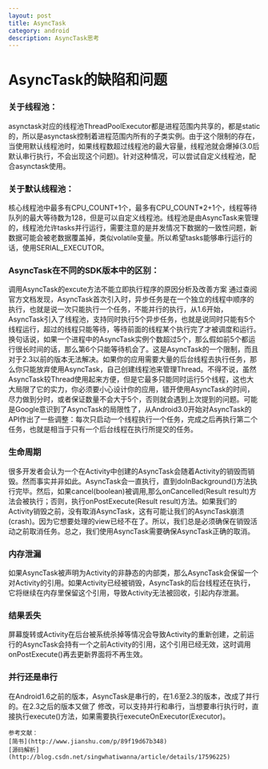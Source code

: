 ```yaml
---
layout: post
title: AsyncTask
category: android
description: AsyncTask思考
---
```


# AsyncTask的缺陷和问题

### 关于线程池：
asynctask对应的线程池ThreadPoolExecutor都是进程范围内共享的，都是static的，所以是asynctask控制着进程范围内所有的子类实例。由于这个限制的存在，当使用默认线程池时，如果线程数超过线程池的最大容量，线程池就会爆掉(3.0后默认串行执行，不会出现这个问题)。针对这种情况，可以尝试自定义线程池，配合asynctask使用。

### 关于默认线程池：
核心线程池中最多有CPU_COUNT+1个，最多有CPU_COUNT*2+1个，线程等待队列的最大等待数为128，但是可以自定义线程池。线程池是由AsyncTask来管理的，线程池允许tasks并行运行，需要注意的是并发情况下数据的一致性问题，新数据可能会被老数据覆盖掉，类似volatile变量。所以希望tasks能够串行运行的话，使用SERIAL_EXECUTOR。


### AsyncTask在不同的SDK版本中的区别：
调用AsyncTask的excute方法不能立即执行程序的原因分析及改善方案
通过查阅官方文档发现，AsyncTask首次引入时，异步任务是在一个独立的线程中顺序的执行，也就是说一次只能执行一个任务，不能并行的执行，从1.6开始，AsyncTask引入了线程池，支持同时执行5个异步任务，也就是说同时只能有5个线程运行，超过的线程只能等待，等待前面的线程某个执行完了才被调度和运行。换句话说，如果一个进程中的AsyncTask实例个数超过5个，那么假如前5个都运行很长时间的话，那么第6个只能等待机会了。这是AsyncTask的一个限制，而且对于2.3以前的版本无法解决。如果你的应用需要大量的后台线程去执行任务，那么你只能放弃使用AsyncTask，自己创建线程池来管理Thread。不得不说，虽然AsyncTask较Thread使用起来方便，但是它最多只能同时运行5个线程，这也大大局限了它的实力，你必须要小心设计你的应用，错开使用AsyncTask的时间，尽力做到分时，或者保证数量不会大于5个，否则就会遇到上次提到的问题。可能是Google意识到了AsyncTask的局限性了，从Android3.0开始对AsyncTask的API作出了一些调整：每次只启动一个线程执行一个任务，完成之后再执行第二个任务，也就是相当于只有一个后台线程在执行所提交的任务。

### 生命周期
很多开发者会认为一个在Activity中创建的AsyncTask会随着Activity的销毁而销毁。然而事实并非如此。AsyncTask会一直执行，直到doInBackground()方法执行完毕。然后，如果cancel(boolean)被调用,那么onCancelled(Result result)方法会被执行；否则，执行onPostExecute(Result result)方法。如果我们的Activity销毁之前，没有取消AsyncTask，这有可能让我们的AsyncTask崩溃(crash)。因为它想要处理的view已经不在了。所以，我们总是必须确保在销毁活动之前取消任务。总之，我们使用AsyncTask需要确保AsyncTask正确的取消。

### 内存泄漏
如果AsyncTask被声明为Activity的非静态的内部类，那么AsyncTask会保留一个对Activity的引用。如果Activity已经被销毁，AsyncTask的后台线程还在执行，它将继续在内存里保留这个引用，导致Activity无法被回收，引起内存泄漏。

### 结果丢失
屏幕旋转或Activity在后台被系统杀掉等情况会导致Activity的重新创建，之前运行的AsyncTask会持有一个之前Activity的引用，这个引用已经无效，这时调用onPostExecute()再去更新界面将不再生效。

### 并行还是串行
在Android1.6之前的版本，AsyncTask是串行的，在1.6至2.3的版本，改成了并行的。在2.3之后的版本又做了 修改，可以支持并行和串行，当想要串行执行时，直接执行execute()方法，如果需要执行executeOnExecutor(Executor)。



	参考文献：
	[简书](http://www.jianshu.com/p/89f19d67b348)
	[源码解析](http://blog.csdn.net/singwhatiwanna/article/details/17596225)

